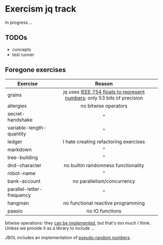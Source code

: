 # Exercism jq track 

In progress ...

## TODOs

- concepts
- test runner

## Foregone exercises

| Exercise | Reason |
|---|:---:|
| grains | jq uses [IEEE 754 floats to represent numbers][numbers]: only 53 bits of precision |
| allergies | no bitwise operators |
| secret-handshake | " |
| variable-length-quantity | " |
| ledger | I hate creating refactoring exercises |
| markdown | " |
| tree-building | " |
| dnd-character | no builtin randomness functionality |
| robot-name | " |
| bank-account | no parallelism/concurrency |
| parallel-letter-frequency | " |
| hangman | no functional reactive programming |
| paasio | no IO functions |

bitwise operations: they [can be implemented][jbol-bitwise], but that's too much I think.
Unless we provide it as a library to include ...

JBOL includes an implementation of [pseudo-random numbers][jbol-chance].

[numbers]: https://github.com/stedolan/jq/wiki/FAQ#numbers 
[jbol-bitwise]: https://github.com/fadado/JBOL/blob/master/fadado.github.io/math/bitwise.jq
[jbol-chance]: https://github.com/fadado/JBOL/blob/master/fadado.github.io/math/chance.jq
